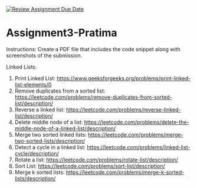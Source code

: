 [![Review Assignment Due Date](https://classroom.github.com/assets/deadline-readme-button-22041afd0340ce965d47ae6ef1cefeee28c7c493a6346c4f15d667ab976d596c.svg)](https://classroom.github.com/a/bzqugM2C)
# Assignment3-Pratima

Instructions: Create a PDF file that includes the code snippet along with screenshots of the submission.

Linked Lists:
1. Print Linked List: https://www.geeksforgeeks.org/problems/print-linked-list-elements/0
2. Remove duplicates from a sorted list: https://leetcode.com/problems/remove-duplicates-from-sorted-list/description/
3. Reverse a linked list: https://leetcode.com/problems/reverse-linked-list/description/
4. Delete middle node of a list: https://leetcode.com/problems/delete-the-middle-node-of-a-linked-list/description/
5. Merge two sorted linked lists: https://leetcode.com/problems/merge-two-sorted-lists/description/
6. Detect a cycle in a linked list: https://leetcode.com/problems/linked-list-cycle/description/
7. Rotate a list: https://leetcode.com/problems/rotate-list/description/
8. Sort List: https://leetcode.com/problems/sort-list/description/
9. Merge k sorted lists: https://leetcode.com/problems/merge-k-sorted-lists/description/
 
